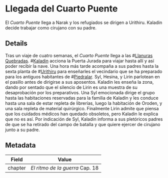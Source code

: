 # Llegada del Cuarto Puente
El *Cuarto Puente* llega a Narak y los refugiados se dirigen a Urithiru. Kaladin decide trabajar como cirujano con su padre.

## Details
Tras un viaje de cuatro semanas, el *Cuarto Puente* llega a las #[Llanuras Quebradas](locations/shattered-plains). #[Kaladin](characters/kaladin) acciona la Puerta Jurada para viajar hasta allí y así poder recibir la nave. Una hora más tarde acompaña a sus padres hasta la sexta planta de #[Urithiru](locations/urithiru) para enseñarles el vecindario que se ha preparado para los antiguos habitantes de #[Piedralar](locations/hearthstone). Syl, Hesina, y Lirin parlotean en el pasillo antes de dirigirse a sus aposentos. Kaladin les enseña la zona, dando por sentado que el silencio de Lirin es una muestra de su desaprobación por los preparativos. Una Syl emocionada dirige el grupo hasta las habitaciones reservadas para la familia de Kaladin y les conduce hasta una sala de estar repleta de librerías, luego la habitación de Oroden, y una sala repleta de material quirúrgico. Finalmente Lirin admite que piensa que los cuidados médicos han quedado obsoletos, pero Kaladin le explica que no es así. Por indicación de Syl, Kaladin informa a sus pletóricos padres de que se ha retirado del campo de batalla y que quiere ejercer de cirujano junto a su padre.

## Metadata
| Field | Value |
| ----- | ----- |
| chapter | *El ritmo de la guerra* Cap. 18 |

